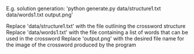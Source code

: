 E.g. solution generation:
'python generate.py data/structure1.txt data/words1.txt output.png'

Replace 'data/structure1.txt' with the file outlining the crossword structure
Replace 'data/words1.txt' with the file containing a list of words that can be used in the crossword
Replace 'output.png' with the desired file name for the image of the crossword produced by the program
